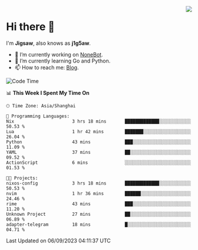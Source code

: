 <a href="#">
  <img align="right" src="https://github-readme-stats.vercel.app/api?username=j1g5awi&count_private=true&show_icons=true&title_color=80070B&text_color=B3B3B3&bg_color=212121&icon_color=80070B" />
</a>

# Hi there 👋

I'm **Jigsaw**, also knows as **j1g5aw**.

- 🔭 I’m currently working on [NoneBot](https://github.com/nonebot).
- 🌱 I’m currently learning Go and Python.
- 📫 How to reach me: [Blog](https://blog.maddestroyer.xyz/).

<!--START_SECTION:waka-->
![Code Time](http://img.shields.io/badge/Code%20Time-1%2C227%20hrs%2050%20mins-blue)

📊 **This Week I Spent My Time On** 

```text
🕑︎ Time Zone: Asia/Shanghai

💬 Programming Languages: 
Nix                      3 hrs 18 mins       █████████████░░░░░░░░░░░░   50.53 % 
Lua                      1 hr 42 mins        ███████░░░░░░░░░░░░░░░░░░   26.04 % 
Python                   43 mins             ███░░░░░░░░░░░░░░░░░░░░░░   11.09 % 
YAML                     37 mins             ██░░░░░░░░░░░░░░░░░░░░░░░   09.52 % 
ActionScript             6 mins              ░░░░░░░░░░░░░░░░░░░░░░░░░   01.53 % 

🐱‍💻 Projects: 
nixos-config             3 hrs 18 mins       █████████████░░░░░░░░░░░░   50.53 % 
nvim                     1 hr 36 mins        ██████░░░░░░░░░░░░░░░░░░░   24.46 % 
rime                     43 mins             ███░░░░░░░░░░░░░░░░░░░░░░   11.20 % 
Unknown Project          27 mins             ██░░░░░░░░░░░░░░░░░░░░░░░   06.89 % 
adapter-telegram         18 mins             █░░░░░░░░░░░░░░░░░░░░░░░░   04.71 % 
```


 Last Updated on 06/09/2023 04:11:37 UTC
<!--END_SECTION:waka-->
